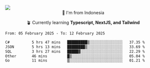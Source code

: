 
<img align = "center" src="https://readme-typing-svg.herokuapp.com?font=Fira+Code&size=25&pause=1000&color=00F713&center=true&vCenter=true&random=false&width=850&height=70&lines=Hi+There+%F0%9F%91%8B%2C+Im+Julian+Caesar;"/>
<br>

<div align = "center">
  📌 I'm from Indonesia
  
  🪴 Currently learning **Typescript, NextJS, and Tailwind**
</div>

<!--START_SECTION:waka-->

```txt
From: 05 February 2025 - To: 12 February 2025

C#          5 hrs 47 mins   █████████▒░░░░░░░░░░░░░░░   37.35 %
JSON        5 hrs 13 mins   ████████▒░░░░░░░░░░░░░░░░   33.69 %
SQL         3 hrs 27 mins   █████▓░░░░░░░░░░░░░░░░░░░   22.29 %
Other       46 mins         █▒░░░░░░░░░░░░░░░░░░░░░░░   05.04 %
Go          11 mins         ▒░░░░░░░░░░░░░░░░░░░░░░░░   01.21 %
```

<!--END_SECTION:waka-->
